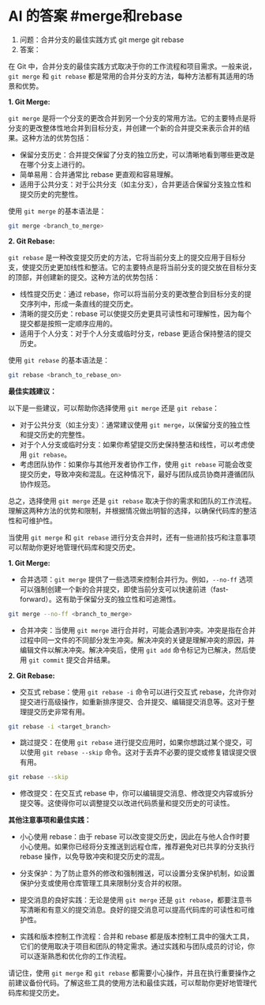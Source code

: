 # AI 的答案 #merge和rebase
1. 问题：合并分支的最佳实践方式 git merge git rebase
2. 答案：


在 Git 中，合并分支的最佳实践方式取决于你的工作流程和项目需求。一般来说，`git merge` 和 `git rebase` 都是常用的合并分支的方法，每种方法都有其适用的场景和优势。

**1. Git Merge:**

`git merge` 是将一个分支的更改合并到另一个分支的常用方法。它的主要特点是将分支的更改整体性地合并到目标分支，并创建一个新的合并提交来表示合并的结果。这种方法的优势包括：

- 保留分支历史：合并提交保留了分支的独立历史，可以清晰地看到哪些更改是在哪个分支上进行的。
- 简单易用：合并通常比 rebase 更直观和容易理解。
- 适用于公共分支：对于公共分支（如主分支），合并更适合保留分支独立性和提交历史的完整性。

使用 `git merge` 的基本语法是：

```bash
git merge <branch_to_merge>
```

**2. Git Rebase:**

`git rebase` 是一种改变提交历史的方法，它将当前分支上的提交应用于目标分支，使提交历史更加线性和整洁。它的主要特点是将当前分支的提交放在目标分支的顶部，并创建新的提交。这种方法的优势包括：

- 线性提交历史：通过 rebase，你可以将当前分支的更改整合到目标分支的提交序列中，形成一条直线的提交历史。
- 清晰的提交历史：rebase 可以使提交历史更具可读性和可理解性，因为每个提交都是按照一定顺序应用的。
- 适用于个人分支：对于个人分支或临时分支，rebase 更适合保持整洁的提交历史。

使用 `git rebase` 的基本语法是：

```bash
git rebase <branch_to_rebase_on>
```

**最佳实践建议：**

以下是一些建议，可以帮助你选择使用 `git merge` 还是 `git rebase`：

- 对于公共分支（如主分支）：通常建议使用 `git merge`，以保留分支的独立性和提交历史的完整性。
- 对于个人分支或临时分支：如果你希望提交历史保持整洁和线性，可以考虑使用 `git rebase`。
- 考虑团队协作：如果你与其他开发者协作工作，使用 `git rebase` 可能会改变提交历史，导致冲突和混乱。在这种情况下，最好与团队成员协商并遵循团队协作规范。

总之，选择使用 `git merge` 还是 `git rebase` 取决于你的需求和团队的工作流程。理解这两种方法的优势和限制，并根据情况做出明智的选择，以确保代码库的整洁性和可维护性。


当使用 `git merge` 和 `git rebase` 进行分支合并时，还有一些进阶技巧和注意事项可以帮助你更好地管理代码库和提交历史。

**1. Git Merge:**

- 合并选项：`git merge` 提供了一些选项来控制合并行为。例如，`--no-ff` 选项可以强制创建一个新的合并提交，即使当前分支可以快速前进（fast-forward）。这有助于保留分支的独立性和可追溯性。

```bash
git merge --no-ff <branch_to_merge>
```

- 合并冲突：当使用 `git merge` 进行合并时，可能会遇到冲突。冲突是指在合并过程中同一文件的不同部分发生冲突。解决冲突的关键是理解冲突的原因，并编辑文件以解决冲突。解决冲突后，使用 `git add` 命令标记为已解决，然后使用 `git commit` 提交合并结果。

**2. Git Rebase:**

- 交互式 rebase：使用 `git rebase -i` 命令可以进行交互式 rebase，允许你对提交进行高级操作，如重新排序提交、合并提交、编辑提交消息等。这对于整理提交历史非常有用。

```bash
git rebase -i <target_branch>
```

- 跳过提交：在使用 `git rebase` 进行提交应用时，如果你想跳过某个提交，可以使用 `git rebase --skip` 命令。这对于丢弃不必要的提交或修复错误提交很有用。

```bash
git rebase --skip
```

- 修改提交：在交互式 rebase 中，你可以编辑提交消息、修改提交内容或拆分提交等。这使得你可以调整提交以改进代码质量和提交历史的可读性。

**其他注意事项和最佳实践：**

- 小心使用 rebase：由于 rebase 可以改变提交历史，因此在与他人合作时要小心使用。如果你已经将分支推送到远程仓库，推荐避免对已共享的分支执行 rebase 操作，以免导致冲突和提交历史的混乱。

- 分支保护：为了防止意外的修改和强制推送，可以设置分支保护机制，如设置保护分支或使用仓库管理工具来限制分支合并的权限。

- 提交消息的良好实践：无论是使用 `git merge` 还是 `git rebase`，都要注意书写清晰和有意义的提交消息。良好的提交消息可以提高代码库的可读性和可维护性。

- 实践和版本控制工作流程：合并和 rebase 都是版本控制工具中的强大工具，它们的使用取决于项目和团队的特定需求。通过实践和与团队成员的讨论，你可以逐渐熟悉和优化你的工作流程。

请记住，使用 `git merge` 和 `git rebase` 都需要小心操作，并且在执行重要操作之前建议备份代码。了解这些工具的使用方法和最佳实践，可以帮助你更好地管理代码库和提交历史。